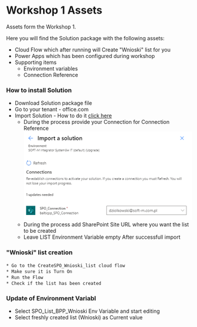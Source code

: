 # Workshop 1 Assets

Assets form the Workshop 1.

Here you will find the Solution package with the following assets:
  * Cloud Flow which after running will Create "Wnioski" list for you
  * Power Apps which has been configured during workshop
  * Supporting items
    * Environment variables
    * Connection Reference

### How to install Solution

* Download Solution package file
* Go to your tenant - office.com
* Import Solution - How to do it [click here](https://learn.microsoft.com/en-us/power-apps/maker/data-platform/import-update-export-solutions)
    * During the process provide your Connection for Connection Reference
    ![Adding connection references](https://github.com/365CornerDavid/PowerPlatform/blob/master/BalticPowerPlatform/Workshop1/images/2022-11-23_14h35_54.png "Adding connection references")
    * During the process add SharePoint Site URL where you want the list to be created
    * Leave LIST Environment Variable empty
After successfull import

### "Wnioski" list creation
    * Go to the CreateSPO_Wnioski_list cloud flow
    * Make sure it is Turn On
    * Run the Flow
    * Check if the list has been created

### Update of Environment Variabl
*   Select SPO_List_BPP_Wnioski Env Variable and start editing
*   Select freshly created list (Wnioski) as Current value




